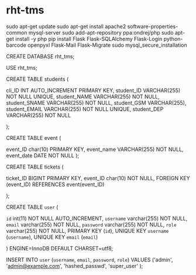 # rht-tms


sudo apt-get update
sudo apt-get install apache2 software-properties-common mysql-server
sudo add-apt-repository ppa:ondrej/php
sudo apt-get install -y php
pip install Flask Flask-SQLAlchemy Flask-Login python-barcode openpyxl Flask-Mail  Flask-Migrate
sudo mysql_secure_installation

CREATE DATABASE rht_tms;

USE rht_tms;

CREATE TABLE students (

cli_ID INT AUTO_INCREMENT PRIMARY KEY,
student_ID VARCHAR(255) NOT NULL UNIQUE,
student_NAME VARCHAR(255) NOT NULL,
student_SNAME VARCHAR(255) NOT NULL,
student_GSM VARCHAR(255),
student_EMAIL VARCHAR(255) NOT NULL UNIQUE,
student_DEP VARCHAR(255) NOT NULL

);

CREATE TABLE event ( 

event_ID char(10)  PRIMARY KEY, 
event_name VARCHAR(255) NOT NULL, 
event_date DATE NOT NULL
);

CREATE TABLE tickets (
  
  ticket_ID BIGINT  PRIMARY KEY,
    event_ID char(10) NOT NULL,
    FOREIGN KEY (event_ID) REFERENCES event(event_ID)

);

CREATE TABLE `user` (

  `id` int(11) NOT NULL AUTO_INCREMENT,
  `username` varchar(255) NOT NULL,
  `email` varchar(255) NOT NULL,
  `password` varchar(255) NOT NULL,
  `role` varchar(255) NOT NULL,
  PRIMARY KEY (`id`),
  UNIQUE KEY `username` (`username`),
  UNIQUE KEY `email` (`email`)

) ENGINE=InnoDB DEFAULT CHARSET=utf8;

INSERT INTO `user` (`username`, `email`, `password`, `role`) VALUES ('admin', 'admin@example.com', 'hashed_passwd', 'super_user'
);

